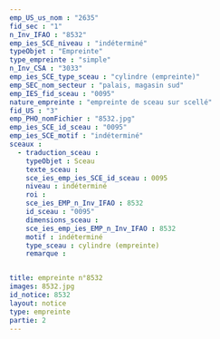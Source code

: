 ```yaml
---
emp_US_us_nom : "2635"
fid_sec : "1"
n_Inv_IFAO : "8532"
emp_ies_SCE_niveau : "indéterminé"
typeObjet : "Empreinte"
type_empreinte : "simple"
n_Inv_CSA : "3033"
emp_ies_SCE_type_sceau : "cylindre (empreinte)"
emp_SEC_nom_secteur : "palais, magasin sud"
emp_IES_fid_sceau : "0095"
nature_empreinte : "empreinte de sceau sur scellé"
fid_US : "3"
emp_PHO_nomFichier : "8532.jpg"
emp_ies_SCE_id_sceau : "0095"
emp_ies_SCE_motif : "indéterminé"
sceaux :
  - traduction_sceau : 
    typeObjet : Sceau
    texte_sceau : 
    sce_ies_emp_ies_SCE_id_sceau : 0095
    niveau : indéterminé
    roi : 
    sce_ies_EMP_n_Inv_IFAO : 8532
    id_sceau : "0095"
    dimensions_sceau : 
    sce_ies_emp_ies_EMP_n_Inv_IFAO : 8532
    motif : indéterminé
    type_sceau : cylindre (empreinte)
    remarque : 


title: empreinte n°8532
images: 8532.jpg
id_notice: 8532
layout: notice
type: empreinte
partie: 2
---
```

